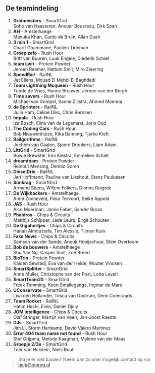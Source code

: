 ## De teamindeling

1.	**Gridmeisters** - SmartGrid <br/>
	Sofie van Haasteren,
	Anouar Bousraou,
	Dirk Span
2.	**AH** - Amstelhaege <br/>
	Manuka Khan,
	Guido de Bruin,
	Allan Duah
3.	**3 min 1** - SmartGrid <br/>
	Charif Ghammane,
	Paulien Tideman
4.	**Groep zefe** - Rush Hour <br/>
	Britt van Buuren,
	Luuk Engele,
	Diederik Schiet
5.	**team ijwit** - Protein Powder <br/>
	Jeroen Reemer,
	Hattum Smit,
	Miro Zwering
6.	**SpeedRail** - RailNL <br/>
	Jet Eliens,
	Mouad El Mehdi El Baghdadi
7.	**Team Lightning Mcqueen** - Rush Hour <br/>
	Tünde de Vries,
	Hanne Brouwer,
	Jeroen van der Borgh
8.	**Time savers** - Rush Hour <br/>
	Michael van Gompel,
	Sanne Zijlstra,
	Ahmed Moenna
9.	**de Sprinters** - RailNL <br/>
	Julia Ham,
	Celine Diks,
	Chris Bernsen
10.	**Impala** - Rush Hour <br/>
	Iza Bosch,
	Eline van de Lagemaat,
	Joris Oud
11.	**The Coding Cars** - Rush Hour <br/>
	Bob Nieuwenhuize,
	Kika Banning,
	Tjerko Kieft
12.	**Railgorithms** - RailNL <br/>
	Jochem van Gaalen,
	Sjoerd Dronkers,
	Liam Adam
13.	**LittGrid** - SmartGrid <br/>
	Bowie Brewster,
	Irini Kiestra,
	Emmelien Schiet
14.	**dreamteam** - Protein Powder <br/>
	Reinout Mensing,
	Denniz Goren
15.	**DieselDrie** - RailNL <br/>
	Jari Hoffmann,
	Pauline van Lieshout,
	Stans Paulussen
16.	**Sonkrag** - SmartGrid <br/>
	Armand Stiens,
	Willem Folkers,
	Dionne Ruigrok
17.	**De Wijkhackers** - Amstelhaege <br/>
	Anne Zonneveld,
	Fleur Tervoort,
	Seike Appold
18.	**JAS** - Rush Hour <br/>
	Alco Moerman,
	Jamie Faber,
	Sander Broos
19.	**Phaidros** - Chips & Circuits <br/>
	Matthijs Schipper,
	Jade Leurs,
	Birgit Schouten
20.	**De Gigahertjes** - Chips & Circuits <br/>
	Hanan Almoustafa,
	Tim Alessie,
	Tijmen Kuin
21.	**Fake News** - Chips & Circuits <br/>
	Samson van der Sande,
	Anouk Hooijschuur,
	Stein Overtoom
22.	**Bob de bouwers** - Amstelhaege <br/>
	Shu Yan Ng,
	Casper Smit,
	Zoë Breed
23.	**BioTrio** - Protein Powder <br/>
	Kaiden Sewradj,
	Eva van der Heide,
	Wouter Vincken
24.	**SmartSplitter** - SmartGrid <br/>
	Anne Muller,
	Christophe van der Post,
	Lotte Levelt
25.	**SmartTeam25** - SmartGrid <br/>
	Freek Temming,
	Koen Smallegange,
	Ingmar de Mare
26.	**UConservate** - SmartGrid <br/>
	Lisa den Hollander,
	Tosca van Oostrum,
	Demi Coenraads
27.	**Team Rocket** - RailNL <br/>
	Hatim Hashi,
	Elvin,
	Daniel Djuly
28.	**JOM Intelligence** - Chips & Circuits <br/>
	Olaf Stringer,
	Martijn van Veen,
	Jan-Joost Raedts
29.	**DJs** - SmartGrid <br/>
	Jim Li,
	Storm Hartkamp,
	David Valero Martinez
30.	**Error 404 team name not found** - Rush Hour <br/>
	Stef Grijpma,
	Melody Kaagman,
	Mylène van der Maas
31. **Groepje 2/3e** - SmartGrid <br/>
	Toer van Holstein,
	Niels Bout

> Sta je er niet tussen? Neem dan zo snel mogelijk contact op via help@mprog.nl